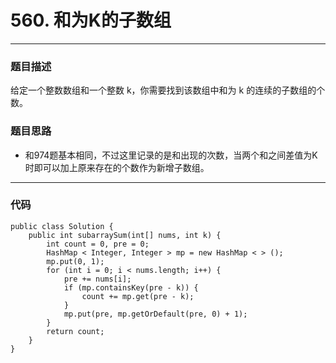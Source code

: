 # 560. 和为K的子数组
---
### 题目描述

给定一个整数数组和一个整数 k，你需要找到该数组中和为 k 的连续的子数组的个数。

### 题目思路

+ 和974题基本相同，不过这里记录的是和出现的次数，当两个和之间差值为K时即可以加上原来存在的个数作为新增子数组。

---

### 代码

	public class Solution {
    	public int subarraySum(int[] nums, int k) {
        	int count = 0, pre = 0;
        	HashMap < Integer, Integer > mp = new HashMap < > ();
	        mp.put(0, 1);
	        for (int i = 0; i < nums.length; i++) {
	            pre += nums[i];
	            if (mp.containsKey(pre - k)) {
	                count += mp.get(pre - k);
	            }
	            mp.put(pre, mp.getOrDefault(pre, 0) + 1);
	        }
	        return count;
	    }
	}
